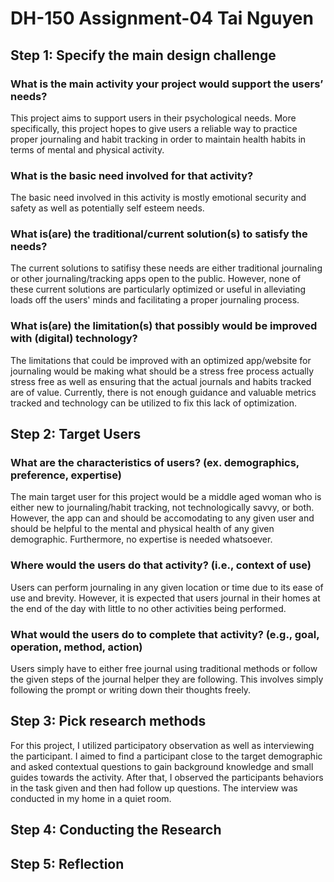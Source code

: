 # DH-150 Assignment-04 Tai Nguyen

## Step 1: Specify the main design challenge
### What is the main activity your project would support the users’ needs?
This project aims to support users in their psychological needs. More specifically, this project hopes to give users a reliable way to practice proper journaling and habit tracking in order to maintain health habits in terms of mental and physical activity. 
### What is the basic need involved for that activity?
The basic need involved in this activity is mostly emotional security and safety as well as potentially self esteem needs. 
### What is(are) the traditional/current solution(s) to satisfy the needs?
The current solutions to satifisy these needs are either traditional journaling or other journaling/tracking apps open to the public. However, none of these current solutions are particularly optimized or useful in alleviating loads off the users' minds and facilitating a proper journaling process. 
### What is(are) the limitation(s) that possibly would be improved with (digital) technology?
The limitations that could be improved with an optimized app/website for journaling would be making what should be a stress free process actually stress free as well as ensuring that the actual journals and habits tracked are of value. Currently, there is not enough guidance and valuable metrics tracked and technology can be utilized to fix this lack of optimization.
## Step 2: Target Users
### What are the characteristics of users? (ex. demographics, preference, expertise)
The main target user for this project would be a middle aged woman who is either new to journaling/habit tracking, not technologically savvy, or both. However, the app can and should be accomodating to any given user and should be helpful to the mental and physical health of any given demographic. Furthermore, no expertise is needed whatsoever.
### Where would the users do that activity? (i.e., context of use)
Users can perform journaling in any given location or time due to its ease of use and brevity. However, it is expected that users journal in their homes at the end of the day with little to no other activities being performed. 
### What would the users do to complete that activity? (e.g., goal, operation, method, action)
Users simply have to either free journal using traditional methods or follow the given steps of the journal helper they are following. This involves simply following the prompt or writing down their thoughts freely. 
## Step 3: Pick research methods
For this project, I utilized participatory observation as well as interviewing the participant. I aimed to find a participant close to the target demographic and asked contextual questions to gain background knowledge and small guides towards the activity. After that, I observed the participants behaviors in the task given and then had follow up questions. The interview was conducted in my home in a quiet room. 
## Step 4: Conducting the Research
## Step 5: Reflection
